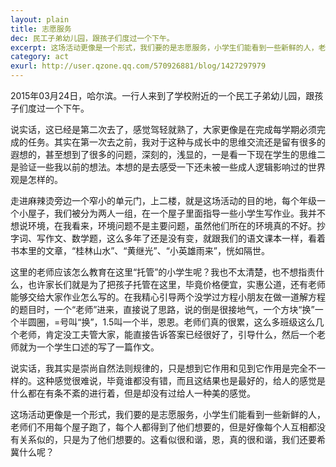 ```yaml
---
layout: plain
title: 志愿服务
dec: 民工子弟幼儿园，跟孩子们度过一个下午。
excerpt: 这场活动更像是一个形式，我们要的是志愿服务，小学生们能看到一些新鲜的人，老师们不用每个屋子跑了，每个人都得到了他们想要的，但是好像每个人互相都没有关系似的，只是为了他们想要的。这看似很和谐，恩，真的很和谐，我们还要希冀什么呢？
category: act
exurl: http://user.qzone.qq.com/570926881/blog/1427297979
---
```



2015年03月24日，哈尔滨。一行人来到了学校附近的一个民工子弟幼儿园，跟孩子们度过一个下午。

说实话，这已经是第二次去了，感觉驾轻就熟了，大家更像是在完成每学期必须完成的任务。其实在第一次去之前，我对于这种与成长中的思维交流还是留有很多的遐想的，甚至想到了很多的问题，深刻的，浅显的，一是看一下现在学生的思维二是验证一些我以前的想法。本想的是去感受一下还未被一些成人逻辑影响过的世界观是怎样的。

走进麻辣烫旁边一个窄小的单元门，上二楼，就是这场活动的目的地，每个年级一个小屋子，我们被分为两人一组，在一个屋子里面指导一些小学生写作业。我并不想说环境，在我看来，环境问题不是主要问题，虽然他们所在的环境真的不好。抄字词、写作文、数学题，这么多年了还是没有变，就跟我们的语文课本一样，看着书本里的文章，“桂林山水”、“黄继光”、“小英雄雨来”，恍如隔世。

这里的老师应该怎么教育在这里“托管”的小学生呢？我也不太清楚，也不想指责什么，也许家长们就是为了把孩子托管在这里，毕竟价格便宜，实惠公道，还有老师能够交给大家作业怎么写的。在我精心引导两个没学过方程小朋友在做一道解方程的题目时，一个“老师”进来，直接说了思路，说的倒是很接地气，一个方块“换”一个半圆圈，=号叫“换”，1.5叫一个半，恩恩。老师们真的很累，这么多班级这么几个老师，肯定没工夫管大家，能直接告诉答案已经很好了，引导什么，然后一个老师就为一个学生口述的写了一篇作文。

说实话，我其实是崇尚自然法则规律的，只是想到它作用和见到它作用是完全不一样的。这种感觉很难说，毕竟谁都没有错，而且这结果也是最好的，给人的感觉是什么都在有条不紊的进行着，但是却没有过给人一种美的感觉。

这场活动更像是一个形式，我们要的是志愿服务，小学生们能看到一些新鲜的人，老师们不用每个屋子跑了，每个人都得到了他们想要的，但是好像每个人互相都没有关系似的，只是为了他们想要的。这看似很和谐，恩，真的很和谐，我们还要希冀什么呢？